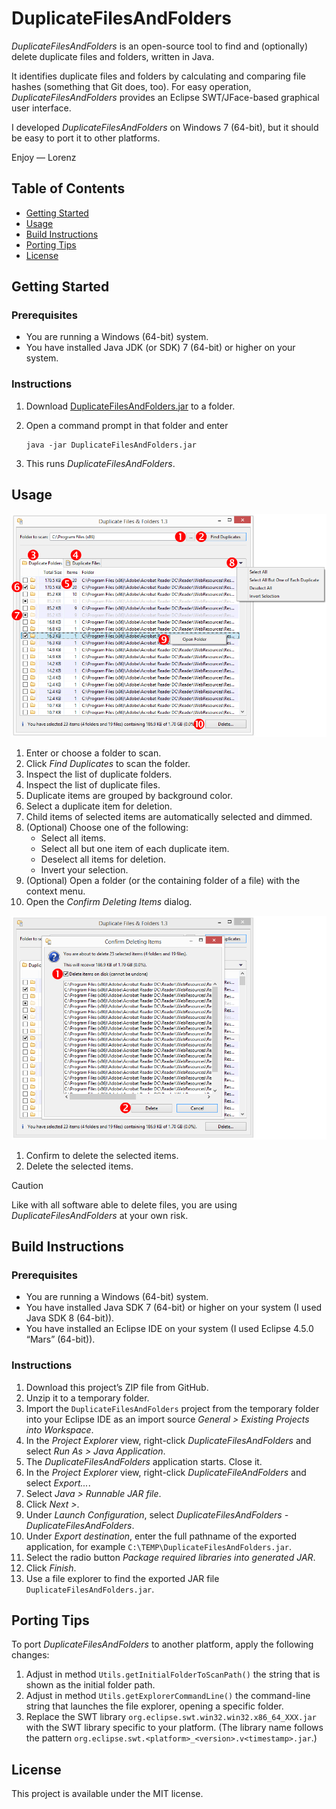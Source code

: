 # DuplicateFilesAndFolders

_DuplicateFilesAndFolders_ is an open-source tool to find and (optionally) delete duplicate files and folders, written in Java.

It identifies duplicate files and folders by calculating and comparing file hashes (something that Git does, too). For easy operation, _DuplicateFilesAndFolders_ provides an Eclipse SWT/JFace-based graphical user interface.

I developed _DuplicateFilesAndFolders_ on Windows 7 (64-bit), but it should be easy to port it to other platforms.

Enjoy &mdash; Lorenz

## Table of Contents

* [Getting Started](#getting-started)
* [Usage](#usage)
* [Build Instructions](#build-instructions)
* [Porting Tips](#porting-tips)
* [License](#license)

## Getting Started

### Prerequisites

* You are running a Windows (64-bit) system.
* You have installed Java JDK (or SDK) 7 (64-bit) or higher on your system.

### Instructions
1. Download [DuplicateFilesAndFolders.jar](https://github.com/lwiest/DuplicateFilesAndFolders/releases/download/v2.0/DuplicateFilesAndFolders.jar) to a folder.
2. Open a command prompt in that folder and enter

   ```
   java -jar DuplicateFilesAndFolders.jar
   ```
3. This runs _DuplicateFilesAndFolders_.

## Usage

<img src="pics/image1.png" width="660"/>

1. Enter or choose a folder to scan.
2. Click _Find Duplicates_ to scan the folder.
3. Inspect the list of duplicate folders.
4. Inspect the list of duplicate files.
5. Duplicate items are grouped by background color.
6. Select a duplicate item for deletion.
7. Child items of selected items are automatically selected and dimmed.
8. (Optional) Choose one of the following:
   * Select all items.
   * Select all but one item of each duplicate item.
   * Deselect all items for deletion.
   * Invert your selection.
9. (Optional) Open a folder (or the containing folder of a file) with the context menu.
10. Open the _Confirm Deleting Items_ dialog.

<img src="pics/image2.png" width="660"/>

1. Confirm to delete the selected items.
2. Delete the selected items.

> [!CAUTION]
> Like with all software able to delete files, you are using _DuplicateFilesAndFolders_ at your own risk.

## Build Instructions

### Prerequisites

* You are running a Windows (64-bit) system.
* You have installed Java SDK 7 (64-bit) or higher  on your system (I used Java SDK 8 (64-bit)).
* You have installed an Eclipse IDE on your system (I used Eclipse 4.5.0 &ldquo;Mars&rdquo; (64-bit)).

### Instructions

1. Download this project&rsquo;s ZIP file from GitHub.
2. Unzip it to a temporary folder.
3. Import the `DuplicateFilesAndFolders` project from the temporary folder into your Eclipse IDE as an import source _General > Existing Projects into Workspace_.
4. In the _Project Explorer_ view, right-click _DuplicateFilesAndFolders_ and select _Run As > Java Application_.
5. The _DuplicateFilesAndFolders_ application starts. Close it.
6. In the _Project Explorer_ view, right-click _DuplicateFileAndFolders_ and select _Export..._.
7. Select _Java > Runnable JAR file_.
8. Click _Next >_.
9. Under _Launch Configuration_, select _DuplicateFilesAndFolders - DuplicateFilesAndFolders_.
10. Under _Export destination_, enter the full pathname of the exported application, for example `C:\TEMP\DuplicateFilesAndFolders.jar`.
11. Select the radio button _Package required libraries into generated JAR_.
12. Click _Finish_.
13. Use a file explorer to find the exported JAR file `DuplicateFilesAndFolders.jar`.

## Porting Tips

To port _DuplicateFilesAndFolders_ to another platform, apply the following changes:

1. Adjust in method `Utils.getInitialFolderToScanPath()` the string that is shown as the initial folder path.
2. Adjust in method `Utils.getExplorerCommandLine()` the command-line string that launches the file explorer, opening a specific folder.
3. Replace the SWT library `org.eclipse.swt.win32.win32.x86_64_XXX.jar` with the SWT library specific to your platform. (The library name follows the pattern `org.eclipse.swt.<platform>_<version>.v<timestamp>.jar`.)

## License

This project is available under the MIT license.
